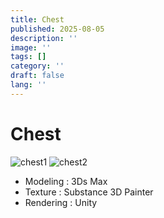 ```yaml
---
title: Chest
published: 2025-08-05
description: ''
image: ''
tags: []
category: ''
draft: false 
lang: ''
---
```

# Chest

![chest1](./image/Chest_007.jpg)
![chest2](./image/Chest_008.jpg)

- Modeling : 3Ds Max
- Texture : Substance 3D Painter
- Rendering : Unity

